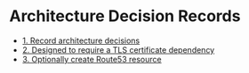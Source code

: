 # Architecture Decision Records

* [1. Record architecture decisions](0001-record-architecture-decisions.md)
* [2. Designed to require a TLS certificate dependency](0002-designed-to-require-a-tls-certificate-dependency.md)
* [3. Optionally create Route53 resource](0003-optionally-create-route53-resource.md)